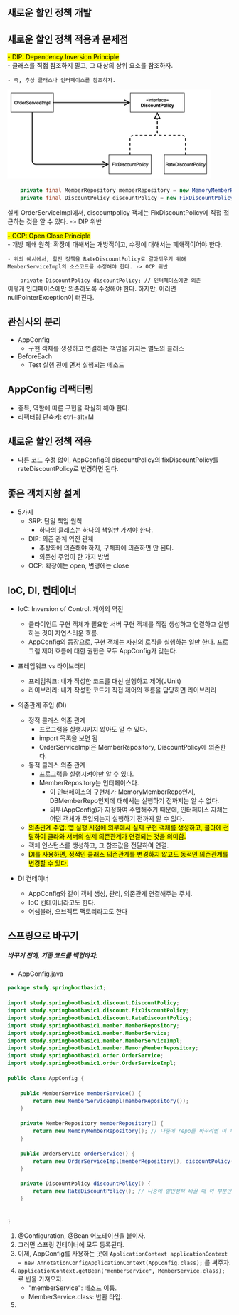 ## 새로운 할인 정책 개발

## 새로운 할인 정책 적용과 문제점

<mark>- DIP: Dependency Inversion Principle</mark> <br> - 클래스를 직접 참조하지 말고, 그 대상의 상위 요소를 참조하자.

    - 즉, 추상 클래스나 인터페이스를 참조하자.

![alt text](image.png)

```java
    private final MemberRepository memberRepository = new MemoryMemberRepository();
    private final DiscountPolicy discountPolicy = new FixDiscountPolicy();

```

실제 OrderServiceImpl에서, discountpolicy 객체는 FixDiscountPolicy에 직접 접근하는 것을 알 수 있다. -> DIP 위반

<mark>- OCP: Open Close Principle</mark> <br> - 개방 폐쇄 원칙: 확장에 대해서는 개방적이고, 수정에 대해서는 폐쇄적이어야 한다.

    - 위의 예시에서, 할인 정책을 RateDiscountPolicy로 갈아끼우기 위해 MemberServiceImpl의 소스코드를 수정해야 한다. -> OCP 위반

`    private DiscountPolicy discountPolicy; // 인터페이스에만 의존`  
 이렇게 인터페이스에만 의존하도록 수정해야 한다. 하지만, 이러면 nullPointerException이 터진다.

## 관심사의 분리

- AppConfig
  - 구현 객체를 생성하고 연결하는 책임을 가지는 별도의 클래스
- BeforeEach
  - Test 실행 전에 먼저 실행되는 메소드

## AppConfig 리팩터링

- 중복, 역할에 따른 구현을 확실히 해야 한다.
- 리팩터링 단축키: ctrl+alt+M

## 새로운 할인 정책 적용

- 다른 코드 수정 없이, AppConfig의 discountPolicy의 fixDiscountPolicy를 rateDiscountPolicy로 변경하면 된다.

## 좋은 객체지향 설계

- 5가지
  - SRP: 단일 책임 원칙
    - 하나의 클래스는 하나의 책임만 가져야 한다.
  - DIP: 의존 관계 역전 관계
    - 추상화에 의존해야 하지, 구체화에 의존하면 안 된다.
    - 의존성 주입이 한 가지 방법
  - OCP: 확장에는 open, 변경에는 close

## IoC, DI, 컨테이너

- IoC: Inversion of Control. 제어의 역전

  - 클라이언트 구현 객체가 필요한 서버 구현 객체를 직접 생성하고 연결하고 실행하는 것이 자연스러운 흐름.
  - AppConfig의 등장으로, 구현 객체는 자신의 로직을 실행하는 일만 한다. 프로그램 제어 흐름에 대한 권한은 모두 AppConfig가 갖는다.

- 프레임워크 vs 라이브러리

  - 프레임워크: 내가 작성한 코드를 대신 실행하고 제어(JUnit)
  - 라이브러리: 내가 작성한 코드가 직접 제어의 흐름을 담당하면 라이브러리

- 의존관계 주입 (DI)

  - 정적 클래스 의존 관계
    - 프로그램을 실행시키지 않아도 알 수 있다.
    - import 목록을 보면 됨
    - OrderServiceImpl은 MemberRepository, DiscountPolicy에 의존한다.
  - 동적 클래스 의존 관계
    - 프로그램을 실행시켜야만 알 수 있다.
    - MemberRepository는 인터페이스다.
      - 이 인터페이스의 구현체가 MemoryMemberRepo인지, DBMemberRepo인지에 대해서는 실행하기 전까지는 알 수 없다.
      - 외부(AppConfig)가 지정하여 주입해주기 때문에, 인터페이스 자체는 어떤 객체가 주입되는지 실행하기 전까지 알 수 없다.
  - <mark>의존관계 주입: 앱 실행 시점에 외부에서 실제 구현 객체를 생성하고, 클라에 전달하여 클라와 서버의 실제 의존관계가 연결되는 것을 의미함.</mark>
  - 객체 인스턴스를 생성하고, 그 참조값을 전달하여 연결.
  - <mark>DI를 사용하면, 정적인 클래스 의존관계를 변경하지 않고도 동적인 의존관계를 변경할 수 있다.</mark>

- DI 컨테이너
  - AppConfig와 같이 객체 생성, 관리, 의존관계 연결해주는 주체.
  - IoC 컨테이너라고도 한다.
  - 어셈블러, 오브젝트 팩토리라고도 한다

## 스프링으로 바꾸기

##### 바꾸기 전에, 기존 코드를 백업하자.

- AppConfig.java

```java
package study.springbootbasic1;

import study.springbootbasic1.discount.DiscountPolicy;
import study.springbootbasic1.discount.FixDiscountPolicy;
import study.springbootbasic1.discount.RateDiscountPolicy;
import study.springbootbasic1.member.MemberRepository;
import study.springbootbasic1.member.MemberService;
import study.springbootbasic1.member.MemberServiceImpl;
import study.springbootbasic1.member.MemoryMemberRepository;
import study.springbootbasic1.order.OrderService;
import study.springbootbasic1.order.OrderServiceImpl;

public class AppConfig {

    public MemberService memberService() {
        return new MemberServiceImpl(memberRepository());
    }

    private MemberRepository memberRepository() {
        return new MemoryMemberRepository(); // 나중에 repo를 바꾸려면 이 부분만 수정하면 됨.
    }

    public OrderService orderService() {
        return new OrderServiceImpl(memberRepository(), discountPolicy());
    }

    private DiscountPolicy discountPolicy() {
        return new RateDiscountPolicy(); // 나중에 할인정책 바꿀 때 이 부분만 수정하면 됨.
    }


}
```

1. @Configuration, @Bean 어노테이션을 붙이자.
2. 그러면 스프링 컨테이너에 모두 등록된다.
3. 이제, AppConfig를 사용하는 곳에 `ApplicationContext applicationContext = new AnnotationConfigApplicationContext(AppConfig.class);` 를 써주자.
4. `applicationContext.getBean("memberService", MemberService.class);` 로 빈을 가져오자.
   - "memberService": 메소드 이름.
   - MemberService.class: 반환 타입.
5.
